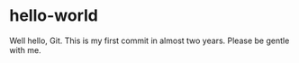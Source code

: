 # hello-world

Well hello, Git.  This is my first commit in almost two years.  Please be gentle with me.
